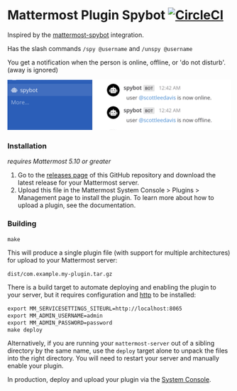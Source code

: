 # Mattermost Plugin Spybot  [![CircleCI](https://circleci.com/gh/scottleedavis/mattermost-plugin-spybot.svg?style=svg)](https://circleci.com/gh/scottleedavis/mattermost-plugin-spybot)

Inspired by the [mattermost-spybot](https://github.com/prabhu43/mattermost-spybot) integration.

Has the slash commands `/spy @username` and `/unspy @username`

You get a notification when the person is online, offline, or 'do not disturb'.  (away is ignored)

![screenshot.png](screenshot.png)


### Installation

_requires Mattermost 5.10 or greater_

1) Go to the [releases page](https://github.com/scottleedavis/mattermost-plugin-remind/releases) of this GitHub repository and download the latest release for your Mattermost server.
2) Upload this file in the Mattermost System Console > Plugins > Management page to install the plugin. To learn more about how to upload a plugin, see the documentation.
    
### Building
```
make
```

This will produce a single plugin file (with support for multiple architectures) for upload to your Mattermost server:

```
dist/com.example.my-plugin.tar.gz
```

There is a build target to automate deploying and enabling the plugin to your server, but it requires configuration and [http](https://httpie.org/) to be installed:
```
export MM_SERVICESETTINGS_SITEURL=http://localhost:8065
export MM_ADMIN_USERNAME=admin
export MM_ADMIN_PASSWORD=password
make deploy
```

Alternatively, if you are running your `mattermost-server` out of a sibling directory by the same name, use the `deploy` target alone to  unpack the files into the right directory. You will need to restart your server and manually enable your plugin.

In production, deploy and upload your plugin via the [System Console](https://about.mattermost.com/default-plugin-uploads).
